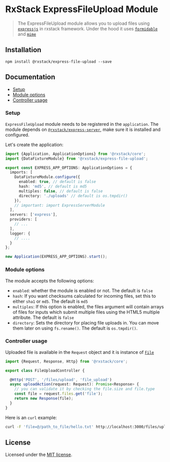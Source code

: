 # RxStack ExpressFileUpload Module

> The ExpressFileUpload module allows you to upload files using [`expressjs`](https://expressjs.com) in rxstack framework.
Under the hood it uses [`formidable`](https://github.com/felixge/node-formidable) and [`mime`](https://github.com/broofa/node-mime)

## Installation

```
npm install @rxstack/express-file-upload --save
```

## Documentation

* [Setup](#setup)
* [Module options](#module-options)
* [Controller usage](#controller-usage)

### <a name="setup"></a>  Setup
`ExpressFileUpload` module needs to be registered in the `application`. 
The module depends on [`@rxstack/express-server`](../express-server), 
make sure it is installed and configured.

Let's create the application:

```typescript
import {Application, ApplicationOptions} from '@rxstack/core';
import {DataFixtureModule} from '@rxstack/express-file-upload';

export const EXPRESS_APP_OPTIONS: ApplicationOptions = {
  imports: [
    DataFixtureModule.configure({
      enabled: true, // default is false
      hash: 'md5', // default is md5
      multiples: false, // default is false
      directory: './uploads' // default is os.tmpdir()
    }),
    // important: import ExpressServerModule
  ],
  servers: ['express'], 
  providers: [
    // ...
  ], 
  logger: {
    // ....
  }
};

new Application(EXPRESS_APP_OPTIONS).start();
```

### <a name="module-options"></a>  Module options
The module accepts the following options:

- `enabled`: whether the module is enabled or not. The default is `false`
- `hash`: If you want checksums calculated for incoming files, set this to either `sha1` or `md5`. The default is `md5`
- `multiples`: If this option is enabled, the files argument will contain arrays of files 
    for inputs which submit multiple files using the HTML5 multiple attribute. The default is `false`
- `directory`: Sets the directory for placing file uploads in. You can move them later on using `fs.rename()`. The default is `os.tmpdir()`.
               

### <a name="controller-usage"></a> Controller usage       
Uploaded file is available in the `Request` object and it is instance of [`File`](../core/src/kernel/models/file.ts)

```typescript
import {Request, Response, Http} from '@rxstack/core';

export class FileUploadController {

  @Http('POST', '/files/upload', 'file_upload')
  async uploadAction(request: Request): Promise<Response> {
    // you can validate it by checking the file.size and file.type
    const file = request.files.get('file'); 
    return new Response(file);
  }
}
```

Here is an `curl` example:

```bash
curl -F 'file=@/path_to_file/hello.txt' http://localhost:3000/files/upload
```

## License

Licensed under the [MIT license](../../LICENSE).